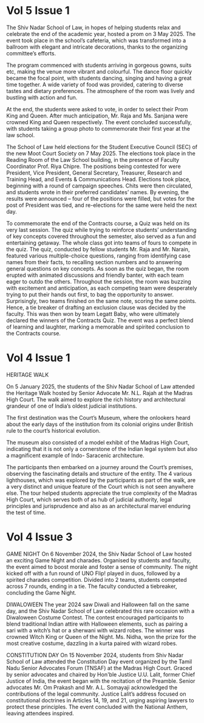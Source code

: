 # Vol 5 Issue 1

The  Shiv  Nadar  School  of  Law,  in  hopes  of  helping  students  relax  and  celebrate  the
end  of  the  academic  year,  hosted  a  prom  on  3  May  2025.  The  event  took  place  in  the
school’s  cafeteria,  which  was  transformed  into  a  ballroom  with  elegant  and  intricate
decorations, thanks to the organizing committee’s efforts.

The program commenced with students arriving in gorgeous gowns, suits etc, making
the venue more vibrant and colourful. The dance floor quickly became the focal point,
with  students  dancing,  singing  and  having  a  great  time  together.  A  wide  variety  of
food was provided, catering to diverse tastes and dietary preferences. The atmosphere
of the room was lively and bustling with action and fun.

At  the  end,  the  students  were  asked  to  vote,  in  order  to  select  their  Prom  King  and
Queen.  After  much  anticipation,  Mr.  Raja  and  Ms.  Sanjana  were  crowned  King  and
Queen  respectively.  The  event  concluded  successfully,  with  students  taking  a  group
photo to commemorate their first year at the law school.

The School of Law held elections for the Student Executive Council (SEC) of the new
Moot Court Society on 7 May 2025. The elections took place in the Reading Room of the
Law School building, in the presence of Faculty Coordinator Prof. Riya Chipre.
The positions being contested for were President, Vice President, General Secretary,
Treasurer, Research and Training Head, and Events & Communications Head.
Elections took place, beginning with a round of campaign speeches. Chits were then
circulated, and students wrote in their preferred candidates’ names. By evening, the
results were announced – four of the positions were filled, but votes for the post of
President was tied, and re-elections for the same were held the next day.

To commemorate the end of the Contracts course, a Quiz was held on its very last
session. The quiz while trying to reinforce students’ understanding of key concepts
covered throughout the semester, also served as a fun and entertaining getaway.
The whole class got into teams of fours to compete in the quiz. The quiz, conducted by
fellow students Mr. Raja and Mr. Narain, featured various multiple-choice questions,
ranging from identifying case names from their facts, to recalling section numbers
and to answering general questions on key concepts. As soon as the quiz began, the
room erupted with animated discussions and friendly banter, with each team eager to
outdo the others. Throughout the session, the room was buzzing with excitement and
anticipation, as each competing team were desperately trying to put their hands out
first, to bag the opportunity to answer.
Surprisingly, two teams finished on the same note, scoring the same points. Hence, a
tie breaker of drafting an exclusion clause was decided by the faculty. This was then
won by team Legatt Baby, who were ultimately declared the winners of the Contracts
Quiz. The event was a perfect blend of learning and laughter, marking a memorable
and spirited conclusion to the Contracts course.

# Vol 4 Issue 1

HERITAGE WALK

On  5  January  2025,  the  students  of  the  Shiv  Nadar
School  of  Law  attended  the  Heritage  Walk  hosted  by
Senior  Advocate  Mr.  N.L.  Rajah  at  the  Madras  High
Court.  The  walk  aimed  to  explore  the  rich  history  and
architectural  grandeur  of  one  of  India’s  oldest  judicial
institutions.

The  first  destination  was  the  Court’s  Museum,  where
the  onlookers  heard  about  the  early  days  of  the
institution  from  its  colonial  origins  under  British  rule
to the court’s historical evolution.

The museum also consisted of a model exhibit of the Madras High Court, indicating that it is
not  only  a  cornerstone  of  the  Indian  legal  system  but  also  a  magnificent  example  of  Indo-
Saracenic architecture.

The  participants  then  embarked  on  a  journey  around  the  Court’s  premises,  observing  the
fascinating  details  and  structure  of  the  entity.  The  4  various  lighthouses,  which  was
explored  by  the  participants  as  part  of  the  walk,  are  a  very  distinct  and  unique  feature  of
the  Court  which  is  not  seen  anywhere  else.  The  tour  helped  students  appreciate  the  true
complexity of the Madras High Court, which serves both of as hub of judicial authority, legal
principles and jurisprudence and also as an architectural marvel enduring the test of time.

# Vol 4 Issue 3

GAME NIGHT
On  6  November  2024,  the  Shiv  Nadar  School  of  Law
hosted  an  exciting  Game  Night  and  charades.  Organised
by students and faculty, the event aimed to boost morale
and  foster  a  sense  of  community.  The  night  kicked  off
with  a  fun  round  of  UNO  Flip!  played  in  duos,  followed
by  a  spirited  charades  competition.  Divided  into  2
teams,  students  competed  across  7  rounds,  ending  in  a
tie.  The  faculty  conducted  a  tiebreaker,  concluding  the
Game Night.

DIWALOWEEN
The  year  2024  saw  Diwali  and  Halloween  fall  on  the
same  day,  and  the  Shiv  Nadar  School  of  Law  celebrated
this  rare  occasion  with  a  Diwaloween  Costume  Contest.
The contest encouraged participants to blend traditional
Indian attire with Halloween elements, such as pairing a
sari with a witch’s hat or a sherwani with wizard robes.
The  winner  was  crowned  Witch  King  or  Queen  of  the
Night.  Ms.  Nidha,  won  the  prize  for  the  most  creative
costume, dazzling in a kurta paired with wizard robes.

CONSTITUTION DAY
On  15  November  2024,  students  from  Shiv  Nadar  School  of  Law  attended  the
Constitution Day event organized by the Tamil Nadu Senior Advocates Forum
(TNSAF)  at  the  Madras  High  Court.  Graced  by  senior  advocates  and  chaired
by  Hon'ble  Justice  U.U.  Lalit,  former  Chief  Justice  of  India,  the  event  began
with  the  recitation  of  the  Preamble.  Senior  advocates  Mr.  Om  Prakash  and
Mr.  A.L.  Somayaji  acknowledged  the  contributions  of  the  legal  community.
Justice  Lalit’s  address  focused  on  constitutional  doctrines  in  Articles  14,  19,
and  21,  urging  aspiring  lawyers  to  protect  these  principles.  The  event
concluded with the National Anthem, leaving attendees inspired.


